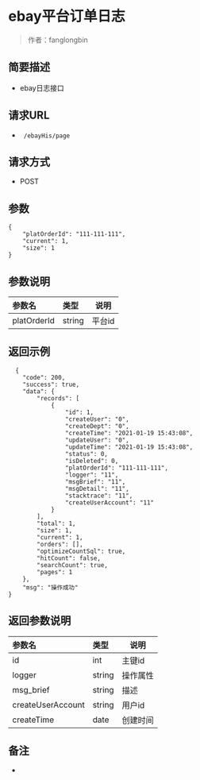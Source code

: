 # ebay平台订单日志

> 作者：fanglongbin

## 简要描述

- ebay日志接口

## 请求URL
- ` /ebayHis/page`
  
## 请求方式
- POST 

## 参数
``` 
{
    "platOrderId": "111-111-111",
    "current": 1,
    "size": 1
}
``` 
## 参数说明 

|参数名|类型|说明|
|:-----  |:-----|-----                           |
|platOrderId |string   |平台id |
## 返回示例 

``` 
  {
    "code": 200,
    "success": true,
    "data": {
        "records": [
            {
                "id": 1,
                "createUser": "0",
                "createDept": "0",
                "createTime": "2021-01-19 15:43:08",
                "updateUser": "0",
                "updateTime": "2021-01-19 15:43:08",
                "status": 0,
                "isDeleted": 0,
                "platOrderId": "111-111-111",
                "logger": "11",
                "msgBrief": "11",
                "msgDetail": "11",
                "stacktrace": "11",
                "createUserAccount": "11"
            }
        ],
        "total": 1,
        "size": 1,
        "current": 1,
        "orders": [],
        "optimizeCountSql": true,
        "hitCount": false,
        "searchCount": true,
        "pages": 1
    },
    "msg": "操作成功"
}
```

## 返回参数说明 

|参数名|类型|说明|
|:-----  |:-----|-----  |
|id |int   |主键id  |
|logger |string   |操作属性  |
|msg_brief |string   |描述 |
|createUserAccount |string   | 用户id |
|createTime |date   | 创建时间 |
## 备注 

-